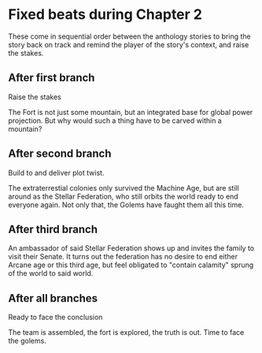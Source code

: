 # Fixed beats during Chapter 2

These come in sequential order between the anthology stories to bring the story back on track and remind the player of the story's context, and raise the stakes.

## After first branch

Raise the stakes

The Fort is not just some mountain, but an integrated base for global power projection. But why would such a thing have to be carved within a mountain?

## After second branch

Build to and deliver plot twist.

The extraterrestial colonies only survived the Machine Age, but are still around as the Stellar Federation, who still orbits the world ready to end everyone again.
Not only that, the Golems have faught them all this time.

## After third branch

An ambassador of said Stellar Federation shows up and invites the family to visit their Senate. It turns out the federation has no desire to end either Arcane age or this third age, but feel obligated to "contain calamity" sprung of the world to said world.

## After all branches

Ready to face the conclusion

The team is assembled, the fort is explored, the truth is out. Time to face the golems.
